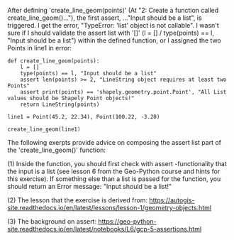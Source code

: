    After defining 'create_line_geom(points)' (At "2: Create a function called create_line_geom()..."), the first assert, ..."Input should be a list", is triggered.
I get the error, "TypeError: 'list' object is not callable".  I wasn't sure if I should validate the assert list with '[]' (l = [] / type(points) == l, 
"Input should be a list") within the defined function, or I assigned the two Points in line1 in error:

    def create_line_geom(points):
        l = []
        type(points) == l, "Input should be a list"
        assert len(points) >= 2, "LineString object requires at least two Points"
        assert print(points) == 'shapely.geometry.point.Point', "All List values should be Shapely Point objects!"
        return LineString(points)

    line1 = Point(45.2, 22.34), Point(100.22, -3.20)

    create_line_geom(line1)    
    
    
The following exerpts provide advice on composing the assert list part of the 'create_line_geom()' function:

(1) Inside the function, you should first check with assert -functionality that the input is a list (see lesson 6 from the Geo-Python course and hints for this exercise).
If something else than a list is passed for the function, you should return an Error message: "Input should be a list!"

(2) The lesson that the exercise is derived from:  https://autogis-site.readthedocs.io/en/latest/lessons/lesson-1/geometry-objects.html

(3) The background on assert:  https://geo-python-site.readthedocs.io/en/latest/notebooks/L6/gcp-5-assertions.html
